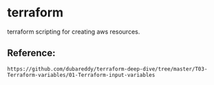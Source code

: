 # terraform
terraform scripting for creating aws resources.


## Reference:
```
https://github.com/dubareddy/terraform-deep-dive/tree/master/T03-Terraform-variables/01-Terraform-input-variables
```
